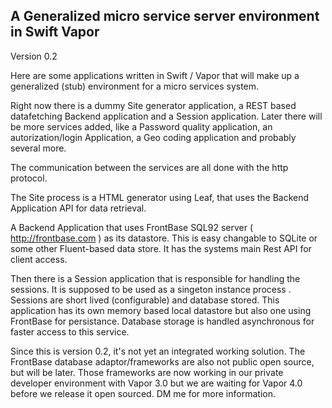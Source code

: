 ## A Generalized micro service server environment in Swift Vapor

Version 0.2

Here are some applications written in Swift / Vapor that will make up a generalized (stub) environment 
for a micro services system.

Right now there is a dummy Site generator application, a REST based datafetching Backend application and 
a Session application. Later there will be more services added, like a Password quality application, an 
autorization/login Application, a Geo coding application and probably several more.

The communication between the services are all done with the http protocol.

The Site process is a HTML generator using Leaf, that uses the Backend Application API for data retrieval. 

A Backend Application that uses FrontBase SQL92 server ( http://frontbase.com ) as its datastore. This is easy changable to 
SQLite or some other Fluent-based data store. It has the systems main Rest API for 
client access.

Then there is a Session application that is responsible for handling the sessions. It is supposed to be 
used as a singeton instance process . Sessions are short lived (configurable) and database stored. This 
application has its own memory based local datastore but also one using FrontBase for persistance. Database 
storage is handled asynchronous for faster access to this service.

Since this is version 0.2, it's not yet an integrated working solution. 
The FrontBase database adaptor/frameworks are also not public open source, but will be later. 
Those frameworks are now working in our private developer environment with Vapor 3.0 but we are waiting for 
Vapor 4.0 before we release it open sourced. 
DM me for more information.

